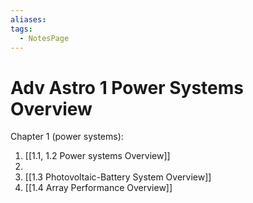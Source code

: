 ```yaml
---
aliases: 
tags:
  - NotesPage
---
```


# Adv Astro 1 Power Systems Overview

Chapter 1 (power systems):
1) [[1.1, 1.2 Power systems Overview]]
2) 
3) [[1.3 Photovoltaic-Battery System Overview]]
4) [[1.4 Array Performance Overview]]
